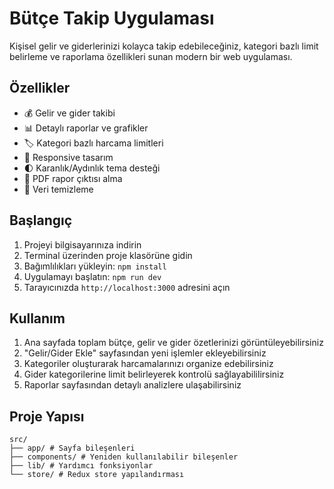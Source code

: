 # Bütçe Takip Uygulaması

Kişisel gelir ve giderlerinizi kolayca takip edebileceğiniz, kategori bazlı limit belirleme ve raporlama özellikleri sunan modern bir web uygulaması.

## Özellikler

- 💰 Gelir ve gider takibi
- 📊 Detaylı raporlar ve grafikler
- 🏷️ Kategori bazlı harcama limitleri
- 📱 Responsive tasarım
- 🌓 Karanlık/Aydınlık tema desteği
- 📄 PDF rapor çıktısı alma
- 🧹 Veri temizleme

## Başlangıç

1. Projeyi bilgisayarınıza indirin
2. Terminal üzerinden proje klasörüne gidin
3. Bağımlılıkları yükleyin: `npm install`
4. Uygulamayı başlatın: `npm run dev`
5. Tarayıcınızda `http://localhost:3000` adresini açın

## Kullanım

1. Ana sayfada toplam bütçe, gelir ve gider özetlerinizi görüntüleyebilirsiniz
2. "Gelir/Gider Ekle" sayfasından yeni işlemler ekleyebilirsiniz
3. Kategoriler oluşturarak harcamalarınızı organize edebilirsiniz
4. Gider kategorilerine limit belirleyerek kontrolü sağlayabililirsiniz
5. Raporlar sayfasından detaylı analizlere ulaşabilirsiniz

## Proje Yapısı
```
src/
├── app/ # Sayfa bileşenleri
├── components/ # Yeniden kullanılabilir bileşenler
├── lib/ # Yardımcı fonksiyonlar
└── store/ # Redux store yapılandırması
```
